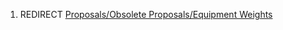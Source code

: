 1.  REDIRECT [Proposals/Obsolete Proposals/Equipment
    Weights](Proposals/Obsolete_Proposals/Equipment_Weights "wikilink")